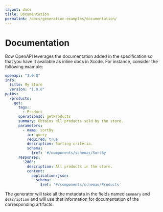 ```yaml
---
layout: docs
title: Documentation
permalink: /docs/generation-examples/documentation/
---
```


# Documentation
 
 Bow OpenAPI leverages the documentation added in the specification so that you have it available as inline docs in Xcode. For instance, consider the following example:
 
 ```yaml
 openapi: "3.0.0"
 info:
   title: My Store
   version: "1.0.0"
 paths:
   /products:
     get:
       tags:
         - Product
       operationId: getProducts
       summary: Obtains all products sold by the store.
       parameters:
         - name: sortBy
           in: query
           required: true
           description: Sorting criteria.
           schema:
             $ref: '#/components/schemas/SortBy'
       responses:
         '200':
           description: All products in the store.
           content:
             application/json:
               schema:
                 $ref: '#/components/schemas/Products'
 ```
 
 The generator will take all the metadata in the fields named `summary` and `description` and will use that information for documentation of the corresponding artifacts.

